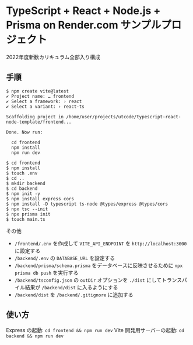 # TypeScript + React + Node.js + Prisma on Render.com サンプルプロジェクト

2022年度新歓カリキュラム全部入り構成

## 手順

```shell
$ npm create vite@latest
✔ Project name: … frontend
✔ Select a framework: › react
✔ Select a variant: › react-ts

Scaffolding project in /home/user/projects/utcode/typescript-react-node-template/frontend...

Done. Now run:

  cd frontend
  npm install
  npm run dev

$ cd frontend
$ npm install
$ touch .env
$ cd ..
$ mkdir backend
$ cd backend
$ npm init -y
$ npm install express cors
$ npm install -D typescript ts-node @types/express @types/cors
$ npx tsc --init
$ npx prisma init
$ touch main.ts
```

その他

- `/frontend/.env` を作成して `VITE_API_ENDPOINT` を `http://localhost:3000` に設定する
- `/backend/.env` の `DATABASE_URL` を設定する
- `/backend/prisma/schema.prisma` をデータベースに反映させるために `npx prisma db push` を実行する
- `/backend/tsconfig.json` の `outDir` オプションを `./dist` にしてトランスパイル結果が `/backend/dist` に入るようにする
- `/backend/dist` を `/backend/.gitignore` に追加する

## 使い方

Express の起動: `cd frontend && npm run dev`
Vite 開発用サーバーの起動: `cd backend && npm run dev`
